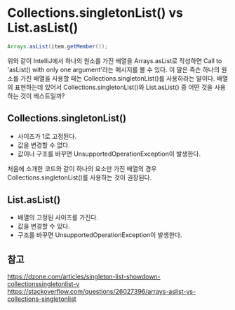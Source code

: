 # Collections.singletonList() vs List.asList()
```java
Arrays.asList(item.getMember());
```
위와 같이 IntelliJ에서 하나의 원소를 가진 배열을 Arrays.asList로 작성하면 Call to 'asList() with only one argument'라는 메시지를 볼 수 있다. 이 말은 즉슨 하나의 원소를 가진 배열을 사용할 때는 Collections.singletonList()를 사용하라는 말이다. 배열의 표현하는데 있어서 Collections.singletonList()와 List.asList() 중 어떤 것을 사용하는 것이 베스트일까?

## Collections.singletonList()
- 사이즈가 1로 고정된다.
- 값을 변경할 수 없다.
- 값이나 구조를 바꾸면 UnsupportedOperationException이 발생한다.

처음에 소개한 코드와 같이 하나의 요소만 가진 배열의 경우 Collections.singletonList()를 사용하는 것이 권장된다.

## List.asList()
- 배열의 고정된 사이즈를 가진다.
- 값을 변경할 수 있다.
- 구조를 바꾸면 UnsupportedOperationException이 발생한다.

## 참고
https://dzone.com/articles/singleton-list-showdown-collectionssingletonlist-v  
https://stackoverflow.com/questions/26027396/arrays-aslist-vs-collections-singletonlist  
